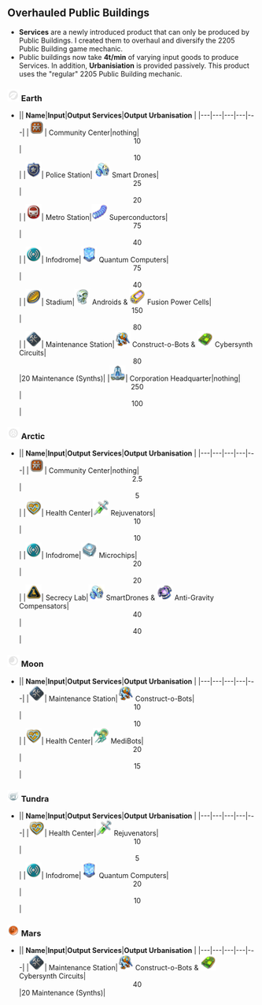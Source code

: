 ## Overhauled Public Buildings
  - **Services** are a newly introduced product that can only be produced by Public Buildings. I created them to overhaul and diversify the 2205 Public Building game mechanic.
  - Public buildings now take **4t/min** of varying input goods to produce Services. In addition, **Urbanisiation** is provided passively. This product uses the "regular" 2205 Public Building mechanic.

### <img src="../../_media/icons/icon_earth_goods_round.png" height="24" /> Earth
- || **Name**|**Input**|**Output Services**|**Output Urbanisation** |
|---|---|---|---|---|
|<img src="../../_media/icons/A6_CommunityCenter.png" height="32" />| Community Center|nothing|<div align=center>10</div>|<div align=center>10</div>|
|<img src="../../_media/icons/A6_SecurityDepartment.png" height="32" />| Police Station| <img src="../../_media/icons/A6_smart_drones.png" height="32" /> Smart Drones|<div align=center>25</div>|<div align=center>20</div>|
|<img src="../../_media/icons/A6_mobility.png" height="32" />| Metro Station|<img src="../../_media/icons/A6_super_conductors.png" height="32" /> Superconductors|<div align=center>75</div>|<div align=center>40</div>|
|<img src="../../_media/icons/A6_Infodrome.png" height="32" />| Infodrome|<img src="../../_media/icons/A6_Quantum_Computers.png" height="32" /> Quantum Computers|<div align=center>75</div>|<div align=center>40</div>|
|<img src="../../_media/icons/A6_recreation.png" height="32" />| Stadium|<img src="../../_media/icons/A6_androids.png" height="32" /> Androids & <img src="../../_media/icons/A6_FusionPowerCells.png" height="32" /> Fusion Power Cells|<div align=center>150</div>|<div align=center>80</div>|
|<img src="../../_media/icons/A6_colony_safety.png" height="32" />| Maintenance Station|<img src="../../_media/icons/A6_construct_o_bots.png" height="32" /> Construct-o-Bots & <img src="../../_media/icons/A6_cybersynth_circuits.png" height="32" /> Cybersynth Circuits|<div align=center>80</div>|20 Maintenance (Synths)|
|<img src="../../_media/icons/A6_CorporationHQ.png" height="32" />| Corporation Headquarter|nothing|<div align=center>250</div>|<div align=center>100</div>|

### <img src="../../_media/icons/icon_polar_goods_round.png" height="24" /> Arctic
- || **Name**|**Input**|**Output Services**|**Output Urbanisation** |
|---|---|---|---|---|
|<img src="../../_media/icons/A6_CommunityCenter.png" height="32" />| Community Center|nothing|<div align=center>2.5</div>|<div align=center>5</div>|
|<img src="../../_media/icons/A6_HealthCenter.png" height="32" />| Health Center|<img src="../../_media/icons/A6_rejuvenators.png" height="32" /> Rejuvenators|<div align=center>10</div>|<div align=center>10</div>|
|<img src="../../_media/icons/A6_Infodrome.png" height="32" />| Infodrome|<img src="../../_media/icons/A6_microchips.png" height="32" /> Microchips|<div align=center>20</div>|<div align=center>20</div>|
|<img src="../../_media/icons/A6_forbidden_science.png" height="32" />| Secrecy Lab|<img src="../../_media/icons/A6_smart_drones.png" height="32" /> SmartDrones & <img src="../../_media/icons/A6_Anti-GravCompensators.png" height="32" /> Anti-Gravity Compensators|<div align=center>40</div>|<div align=center>40</div>|


### <img src="../../_media/icons/icon_moon_goods_round.png" height="24" /> Moon
- || **Name**|**Input**|**Output Services**|**Output Urbanisation** |
|---|---|---|---|---|
|<img src="../../_media/icons/A6_colony_safety.png" height="32" />| Maintenance Station|<img src="../../_media/icons/A6_construct_o_bots.png" height="32" /> Construct-o-Bots|<div align=center>10</div>|<div align=center>10</div>|
|<img src="../../_media/icons/A6_HealthCenter.png" height="32" />| Health Center|<img src="../../_media/icons/A6_medibots.png" height="32" /> MediBots|<div align=center>20</div>|<div align=center>15</div>|

### <img src="../../_media/icons/icon_arctic_custodians.png" height="24" /> Tundra
- || **Name**|**Input**|**Output Services**|**Output Urbanisation** |
|---|---|---|---|---|
|<img src="../../_media/icons/A6_HealthCenter.png" height="32" />| Health Center|<img src="../../_media/icons/A6_rejuvenators.png" height="32" /> Rejuvenators|<div align=center>10</div>|<div align=center>5</div>|
|<img src="../../_media/icons/A6_Infodrome.png" height="32" />| Infodrome|<img src="../../_media/icons/A6_Quantum_Computers.png" height="32" /> Quantum Computers|<div align=center>20</div>|<div align=center>10</div>|

### <img src="../../_media/icons/icon_mars.png" height="24" /> Mars
- || **Name**|**Input**|**Output Services**|**Output Urbanisation** |
|---|---|---|---|---|
|<img src="../../_media/icons/A6_colony_safety.png" height="32" />| Maintenance Station|<img src="../../_media/icons/A6_construct_o_bots.png" height="32" /> Construct-o-Bots & <img src="../../_media/icons/A6_cybersynth_circuits.png" height="32" /> Cybersynth Circuits|<div align=center>40</div>|20 Maintenance (Synths)|